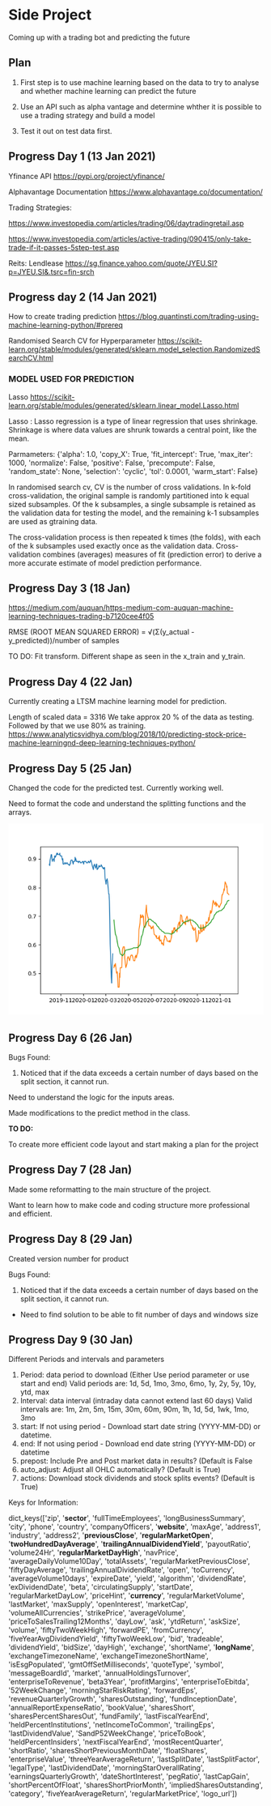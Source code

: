 # Side Project

Coming up with a trading bot and predicting the future

## Plan

1. First step is to use machine learning based on the data to try to analyse and whether machine learning can predict the future

2. Use an API such as alpha vantage and determine whther it is possible to use a trading strategy and build a model

3. Test it out on test data first.

## Progress Day 1 (13 Jan 2021)

Yfinance API <https://pypi.org/project/yfinance/>

Alphavantage Documentation <https://www.alphavantage.co/documentation/>

Trading Strategies:

<https://www.investopedia.com/articles/trading/06/daytradingretail.asp>

<https://www.investopedia.com/articles/active-trading/090415/only-take-trade-if-it-passes-5step-test.asp>

Reits:
Lendlease <https://sg.finance.yahoo.com/quote/JYEU.SI?p=JYEU.SI&.tsrc=fin-srch>

## Progress day 2 (14 Jan 2021)

How to create trading prediction <https://blog.quantinsti.com/trading-using-machine-learning-python/#prereq>

Randomised Search CV for Hyperparameter <https://scikit-learn.org/stable/modules/generated/sklearn.model_selection.RandomizedSearchCV.html>

### MODEL USED FOR PREDICTION

Lasso <https://scikit-learn.org/stable/modules/generated/sklearn.linear_model.Lasso.html>

Lasso : Lasso regression is a type of linear regression that uses shrinkage. Shrinkage is where data values are shrunk towards a central point, like the mean.

Parmameters:
{'alpha': 1.0, 'copy_X': True, 'fit_intercept': True, 'max_iter': 1000, 'normalize': False, 'positive': False, 'precompute': False, 'random_state': None, 'selection': 'cyclic', 'tol': 0.0001, 'warm_start': False}

In randomised search cv, CV is the number of cross validations. In k-fold cross-validation, the original sample is randomly partitioned into k equal sized subsamples. Of the k subsamples, a single subsample is retained as the validation data for testing the model, and the remaining k-1 subsamples are used as gtraining data.

The cross-validation process is then repeated k times (the folds), with each of the k subsamples used exactly once as the validation data. Cross-validation combines (averages) measures of fit (prediction error) to derive a more accurate estimate of model prediction performance.

## Progress Day 3 (18 Jan)

<https://medium.com/auquan/https-medium-com-auquan-machine-learning-techniques-trading-b7120cee4f05>

RMSE (ROOT MEAN SQUARED ERROR) = √(Σ(y_actual - y_predicted))/number of samples

TO DO: Fit transform. Different shape as seen in the x_train and y_train.

## Progress Day 4 (22 Jan)

Currently creating a LTSM machine learning model for prediction.

Length of scaled data = 3316
We take approx 20 % of the data as testing.
Followed by that we use 80% as training.
<https://www.analyticsvidhya.com/blog/2018/10/predicting-stock-price-machine-learningnd-deep-learning-techniques-python/>

## Progress Day 5 (25 Jan)

Changed the code for the predicted test.
Currently working well.

Need to format the code and understand the splitting functions and the arrays.

![Image of the test done for Prediction of Stocks](\images/lendlease_prediction.png)

## Progress Day 6 (26 Jan)

Bugs Found:

1. Noticed that if the data exceeds a certain number of days based on the split section, it cannot run.

Need to understand the logic for the inputs areas.

Made modifications to the predict method in the class.

__TO DO:__

To create more efficient code layout and start making a plan for the project

## Progress Day 7 (28 Jan)

Made some reformatting to the main structure of the project.

Want to learn how to make code and coding structure more professional and efficient.

## Progress Day 8 (29 Jan)

Created version number for product

Bugs Found:

1. Noticed that if the data exceeds a certain number of days based on the split section, it cannot run.

- Need to find solution to be able to fit number of days and windows size

## Progress Day 9 (30 Jan)

Different Periods and intervals and parameters

1. Period: data period to download (Either Use period parameter or use start and end) Valid periods are: 1d, 5d, 1mo, 3mo, 6mo, 1y, 2y, 5y, 10y, ytd, max
2. Interval: data interval (intraday data cannot extend last 60 days) Valid intervals are: 1m, 2m, 5m, 15m, 30m, 60m, 90m, 1h, 1d, 5d, 1wk, 1mo, 3mo
3. start: If not using period - Download start date string (YYYY-MM-DD) or datetime.
4. end: If not using period - Download end date string (YYYY-MM-DD) or datetime
5. prepost: Include Pre and Post market data in results? (Default is False
6. auto_adjust: Adjust all OHLC automatically? (Default is True)
7. actions: Download stock dividends and stock splits events? (Default is True)

Keys for Information:

dict_keys(['zip', '**sector**', 'fullTimeEmployees', 'longBusinessSummary', 'city', 'phone', 'country', 'companyOfficers', '**website**', 'maxAge', 'address1', 'industry', 'address2', '**previousClose**', '**regularMarketOpen**', '**twoHundredDayAverage**', '**trailingAnnualDividendYield**', 'payoutRatio', 'volume24Hr', '**regularMarketDayHigh**', 'navPrice', 'averageDailyVolume10Day', 'totalAssets', 'regularMarketPreviousClose', 'fiftyDayAverage', 'trailingAnnualDividendRate', 'open', 'toCurrency', 'averageVolume10days', 'expireDate', 'yield', 'algorithm', 'dividendRate', 'exDividendDate', 'beta', 'circulatingSupply', 'startDate', 'regularMarketDayLow', 'priceHint', '**currency**', 'regularMarketVolume', 'lastMarket', 'maxSupply', 'openInterest', 'marketCap', 'volumeAllCurrencies', 'strikePrice', 'averageVolume', 'priceToSalesTrailing12Months', 'dayLow', 'ask', 'ytdReturn', 'askSize', 'volume', 'fiftyTwoWeekHigh', 'forwardPE', 'fromCurrency', 'fiveYearAvgDividendYield', 'fiftyTwoWeekLow', 'bid', 'tradeable', 'dividendYield', 'bidSize', 'dayHigh', 'exchange', 'shortName', '**longName**', 'exchangeTimezoneName', 'exchangeTimezoneShortName', 'isEsgPopulated', 'gmtOffSetMilliseconds', 'quoteType', 'symbol', 'messageBoardId', 'market', 'annualHoldingsTurnover', 'enterpriseToRevenue', 'beta3Year', 'profitMargins', 'enterpriseToEbitda', '52WeekChange', 'morningStarRiskRating', 'forwardEps', 'revenueQuarterlyGrowth', 'sharesOutstanding', 'fundInceptionDate', 'annualReportExpenseRatio', 'bookValue', 'sharesShort', 'sharesPercentSharesOut', 'fundFamily', 'lastFiscalYearEnd', 'heldPercentInstitutions', 'netIncomeToCommon', 'trailingEps', 'lastDividendValue', 'SandP52WeekChange', 'priceToBook', 'heldPercentInsiders', 'nextFiscalYearEnd', 'mostRecentQuarter', 'shortRatio', 'sharesShortPreviousMonthDate', 'floatShares', 'enterpriseValue', 'threeYearAverageReturn', 'lastSplitDate', 'lastSplitFactor', 'legalType', 'lastDividendDate', 'morningStarOverallRating', 'earningsQuarterlyGrowth', 'dateShortInterest', 'pegRatio', 'lastCapGain', 'shortPercentOfFloat', 'sharesShortPriorMonth', 'impliedSharesOutstanding', 'category', 'fiveYearAverageReturn', 'regularMarketPrice', 'logo_url'])
